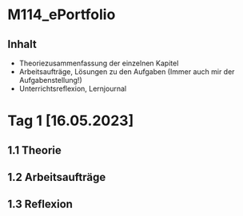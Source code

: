 # M114_ePortfolio

Inhalt
-----------
- Theoriezusammenfassung der einzelnen Kapitel
- Arbeitsaufträge, Lösungen zu den Aufgaben (Immer auch mir der Aufgabenstellung!)
- Unterrichtsreflexion, Lernjournal


# Tag 1 [16.05.2023]

## 1.1 Theorie
## 1.2 Arbeitsaufträge

## 1.3 Reflexion